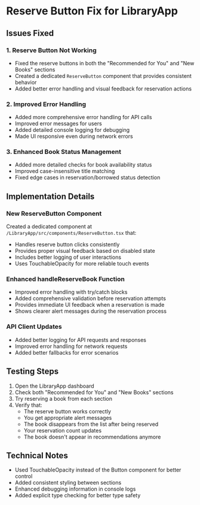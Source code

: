 # Reserve Button Fix for LibraryApp

## Issues Fixed

### 1. Reserve Button Not Working
- Fixed the reserve buttons in both the "Recommended for You" and "New Books" sections
- Created a dedicated `ReserveButton` component that provides consistent behavior
- Added better error handling and visual feedback for reservation actions

### 2. Improved Error Handling
- Added more comprehensive error handling for API calls
- Improved error messages for users
- Added detailed console logging for debugging
- Made UI responsive even during network errors

### 3. Enhanced Book Status Management
- Added more detailed checks for book availability status
- Improved case-insensitive title matching
- Fixed edge cases in reservation/borrowed status detection

## Implementation Details

### New ReserveButton Component
Created a dedicated component at `/LibraryApp/src/components/ReserveButton.tsx` that:
- Handles reserve button clicks consistently
- Provides proper visual feedback based on disabled state
- Includes better logging of user interactions
- Uses TouchableOpacity for more reliable touch events

### Enhanced handleReserveBook Function
- Improved error handling with try/catch blocks
- Added comprehensive validation before reservation attempts
- Provides immediate UI feedback when a reservation is made
- Shows clearer alert messages during the reservation process

### API Client Updates
- Added better logging for API requests and responses
- Improved error handling for network requests
- Added better fallbacks for error scenarios

## Testing Steps

1. Open the LibraryApp dashboard
2. Check both "Recommended for You" and "New Books" sections
3. Try reserving a book from each section
4. Verify that:
   - The reserve button works correctly
   - You get appropriate alert messages
   - The book disappears from the list after being reserved
   - Your reservation count updates
   - The book doesn't appear in recommendations anymore

## Technical Notes

- Used TouchableOpacity instead of the Button component for better control
- Added consistent styling between sections
- Enhanced debugging information in console logs
- Added explicit type checking for better type safety
